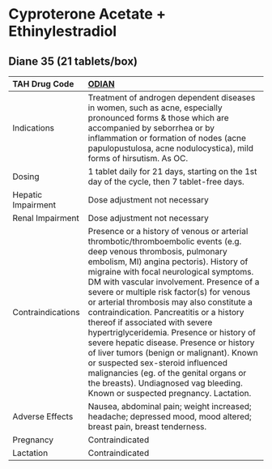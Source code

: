 # Cyproterone Acetate + Ethinylestradiol

## Diane 35 (21 tablets/box)

| TAH Drug Code      | [**ODIAN**](https://www.tahsda.org.tw/drugs/hissearch.php?drug_code=ODIAN)                                                                                                                                                                                                                                                                                                                                                                                                                                                                                                                                                                                                                                                           |
|:-------------------|:-------------------------------------------------------------------------------------------------------------------------------------------------------------------------------------------------------------------------------------------------------------------------------------------------------------------------------------------------------------------------------------------------------------------------------------------------------------------------------------------------------------------------------------------------------------------------------------------------------------------------------------------------------------------------------------------------------------------------------------|
| Indications        | Treatment of androgen dependent diseases in women, such as acne, especially pronounced forms & those which are accompanied by seborrhea or by inflammation or formation of nodes (acne papulopustulosa, acne nodulocystica), mild forms of hirsutism. As OC.                                                                                                                                                                                                                                                                                                                                                                                                                                                                         |
| Dosing             | 1 tablet daily for 21 days, starting on the 1st day of the cycle, then 7 tablet-free days.                                                                                                                                                                                                                                                                                                                                                                                                                                                                                                                                                                                                                                           |
| Hepatic Impairment | Dose adjustment not necessary                                                                                                                                                                                                                                                                                                                                                                                                                                                                                                                                                                                                                                                                                                        |
| Renal Impairment   | Dose adjustment not necessary                                                                                                                                                                                                                                                                                                                                                                                                                                                                                                                                                                                                                                                                                                        |
| Contraindications  | Presence or a history of venous or arterial thrombotic/thromboembolic events (e.g. deep venous thrombosis, pulmonary embolism, MI) angina pectoris). History of migraine with focal neurological symptoms. DM with vascular involvement. Presence of a severe or multiple risk factor(s) for venous or arterial thrombosis may also constitute a contraindication. Pancreatitis or a history thereof if associated with severe hypertriglyceridemia. Presence or history of severe hepatic disease. Presence or history of liver tumors (benign or malignant). Known or suspected sex-steroid influenced malignancies (eg. of the genital organs or the breasts). Undiagnosed vag bleeding. Known or suspected pregnancy. Lactation. |
| Adverse Effects    | Nausea, abdominal pain; weight increased; headache; depressed mood, mood altered; breast pain, breast tenderness.                                                                                                                                                                                                                                                                                                                                                                                                                                                                                                                                                                                                                    |
| Pregnancy          | Contraindicated                                                                                                                                                                                                                                                                                                                                                                                                                                                                                                                                                                                                                                                                                                                      |
| Lactation          | Contraindicated                                                                                                                                                                                                                                                                                                                                                                                                                                                                                                                                                                                                                                                                                                                      |

